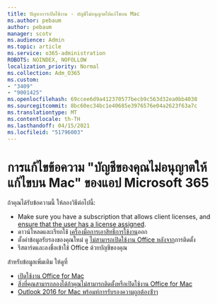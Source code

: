 ```yaml
---
title: ปัญหาการเปิดใช้งาน - บัญชีไม่อนุญาตให้แก้ไขบน Mac
ms.author: pebaum
author: pebaum
manager: scotv
ms.audience: Admin
ms.topic: article
ms.service: o365-administration
ROBOTS: NOINDEX, NOFOLLOW
localization_priority: Normal
ms.collection: Adm_O365
ms.custom:
- "3409"
- "9001425"
ms.openlocfilehash: 69ccee6d9a412370577becb9c563d32ea0bb4038
ms.sourcegitcommit: 8bc60ec34bc1e40685e3976576e04a2623f63a7c
ms.translationtype: MT
ms.contentlocale: th-TH
ms.lasthandoff: 04/15/2021
ms.locfileid: "51796003"
---
```

# <a name="fixing-the-microsoft-365-apps-your-account-doesnt-allow-editing-on-a-mac-message"></a>การแก้ไขข้อความ "บัญชีของคุณไม่อนุญาตให้แก้ไขบน Mac" ของแอป Microsoft 365

ถ้าคุณได้รับข้อความนี้ ให้ลองวิธีต่อไปนี้:

- Make sure you have a subscription that allows client licenses, and [ensure that the user has a license assigned](https://docs.microsoft.com/microsoft-365/admin/add-users/add-users). 
- ดาวน์โหลดและเรียกใช้ [เครื่องมือการเอาสิทธิ์การใช้งาน](https://support.office.com/article/how-to-remove-office-license-files-on-a-mac-b032c0f6-a431-4dad-83a9-6b727c03b193)ออก
- ตั้งค่าข้อมูลรับรองของคุณใหม่ ดู [ไม่สามารถเปิดใช้งาน Office หลังจาก](https://support.office.com/article/5efba2b4-b1e6-4e5f-bf3c-6ab945d03dea#bkmk_cantactivate)การติดตั้ง
- รีสตาร์ตและลงชื่อเข้าใช้ Office ด้วยบัญชีของคุณ

สำหรับข้อมูลเพิ่มเติม ให้ดูที่
- [เปิดใช้งาน Office for Mac](https://support.office.com/article/activate-office-for-mac-7f6646b1-bb14-422a-9ad4-a53410fcefb2)
- [สิ่งที่คุณสามารถลองได้ถ้าคุณไม่สามารถติดตั้งหรือเปิดใช้งาน Office for Mac](https://support.office.com/article/5efba2b4-b1e6-4e5f-bf3c-6ab945d03dea#picktab=activation)
- [Outlook 2016 for Mac พร้อมท์การรับรองความถูกต้องซ้ําๆ](https://docs.microsoft.com/outlook/troubleshoot/sign-in/repeated-prompts-authentication)